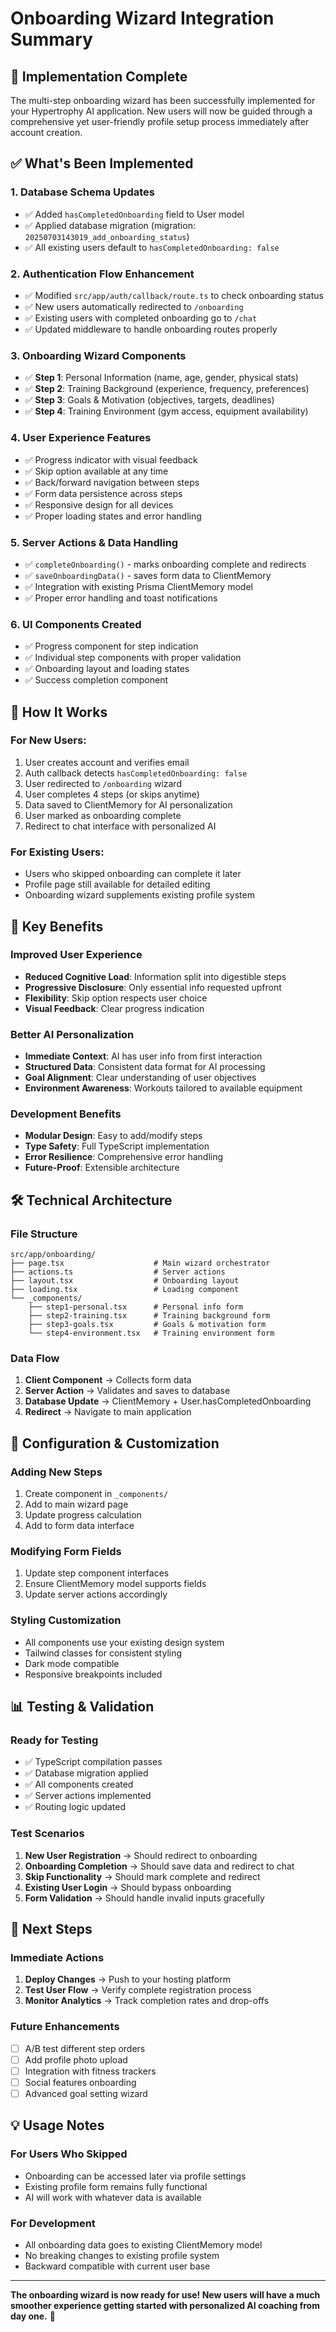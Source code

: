 # Onboarding Wizard Integration Summary

## 🚀 Implementation Complete

The multi-step onboarding wizard has been successfully implemented for your Hypertrophy AI application. New users will now be guided through a comprehensive yet user-friendly profile setup process immediately after account creation.

## ✅ What's Been Implemented

### 1. Database Schema Updates
- ✅ Added `hasCompletedOnboarding` field to User model
- ✅ Applied database migration (migration: `20250703143019_add_onboarding_status`)
- ✅ All existing users default to `hasCompletedOnboarding: false`

### 2. Authentication Flow Enhancement
- ✅ Modified `src/app/auth/callback/route.ts` to check onboarding status
- ✅ New users automatically redirected to `/onboarding`
- ✅ Existing users with completed onboarding go to `/chat`
- ✅ Updated middleware to handle onboarding routes properly

### 3. Onboarding Wizard Components
- ✅ **Step 1**: Personal Information (name, age, gender, physical stats)
- ✅ **Step 2**: Training Background (experience, frequency, preferences)
- ✅ **Step 3**: Goals & Motivation (objectives, targets, deadlines)
- ✅ **Step 4**: Training Environment (gym access, equipment availability)

### 4. User Experience Features
- ✅ Progress indicator with visual feedback
- ✅ Skip option available at any time
- ✅ Back/forward navigation between steps
- ✅ Form data persistence across steps
- ✅ Responsive design for all devices
- ✅ Proper loading states and error handling

### 5. Server Actions & Data Handling
- ✅ `completeOnboarding()` - marks onboarding complete and redirects
- ✅ `saveOnboardingData()` - saves form data to ClientMemory
- ✅ Integration with existing Prisma ClientMemory model
- ✅ Proper error handling and toast notifications

### 6. UI Components Created
- ✅ Progress component for step indication
- ✅ Individual step components with proper validation
- ✅ Onboarding layout and loading states
- ✅ Success completion component

## 🔄 How It Works

### For New Users:
1. User creates account and verifies email
2. Auth callback detects `hasCompletedOnboarding: false`
3. User redirected to `/onboarding` wizard
4. User completes 4 steps (or skips anytime)
5. Data saved to ClientMemory for AI personalization
6. User marked as onboarding complete
7. Redirect to chat interface with personalized AI

### For Existing Users:
- Users who skipped onboarding can complete it later
- Profile page still available for detailed editing
- Onboarding wizard supplements existing profile system

## 🎯 Key Benefits

### Improved User Experience
- **Reduced Cognitive Load**: Information split into digestible steps
- **Progressive Disclosure**: Only essential info requested upfront
- **Flexibility**: Skip option respects user choice
- **Visual Feedback**: Clear progress indication

### Better AI Personalization
- **Immediate Context**: AI has user info from first interaction
- **Structured Data**: Consistent data format for AI processing
- **Goal Alignment**: Clear understanding of user objectives
- **Environment Awareness**: Workouts tailored to available equipment

### Development Benefits
- **Modular Design**: Easy to add/modify steps
- **Type Safety**: Full TypeScript implementation
- **Error Resilience**: Comprehensive error handling
- **Future-Proof**: Extensible architecture

## 🛠️ Technical Architecture

### File Structure
```
src/app/onboarding/
├── page.tsx                    # Main wizard orchestrator
├── actions.ts                  # Server actions
├── layout.tsx                  # Onboarding layout
├── loading.tsx                 # Loading component
└── _components/
    ├── step1-personal.tsx      # Personal info form
    ├── step2-training.tsx      # Training background form
    ├── step3-goals.tsx         # Goals & motivation form
    └── step4-environment.tsx   # Training environment form
```

### Data Flow
1. **Client Component** → Collects form data
2. **Server Action** → Validates and saves to database
3. **Database Update** → ClientMemory + User.hasCompletedOnboarding
4. **Redirect** → Navigate to main application

## 🔧 Configuration & Customization

### Adding New Steps
1. Create component in `_components/`
2. Add to main wizard page
3. Update progress calculation
4. Add to form data interface

### Modifying Form Fields
1. Update step component interfaces
2. Ensure ClientMemory model supports fields
3. Update server actions accordingly

### Styling Customization
- All components use your existing design system
- Tailwind classes for consistent styling
- Dark mode compatible
- Responsive breakpoints included

## 📊 Testing & Validation

### Ready for Testing
- ✅ TypeScript compilation passes
- ✅ Database migration applied
- ✅ All components created
- ✅ Server actions implemented
- ✅ Routing logic updated

### Test Scenarios
1. **New User Registration** → Should redirect to onboarding
2. **Onboarding Completion** → Should save data and redirect to chat
3. **Skip Functionality** → Should mark complete and redirect
4. **Existing User Login** → Should bypass onboarding
5. **Form Validation** → Should handle invalid inputs gracefully

## 🚀 Next Steps

### Immediate Actions
1. **Deploy Changes** → Push to your hosting platform
2. **Test User Flow** → Verify complete registration process
3. **Monitor Analytics** → Track completion rates and drop-offs

### Future Enhancements
- [ ] A/B test different step orders
- [ ] Add profile photo upload
- [ ] Integration with fitness trackers
- [ ] Social features onboarding
- [ ] Advanced goal setting wizard

## 💡 Usage Notes

### For Users Who Skipped
- Onboarding can be accessed later via profile settings
- Existing profile form remains fully functional
- AI will work with whatever data is available

### For Development
- All onboarding data goes to existing ClientMemory model
- No breaking changes to existing profile system
- Backward compatible with current user base

---

**The onboarding wizard is now ready for use! New users will have a much smoother experience getting started with personalized AI coaching from day one.** 🎉
